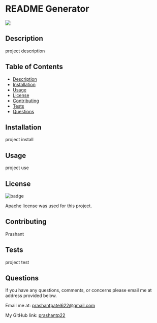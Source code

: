 
  # README Generator
    
  <img src="https://img.shields.io/badge/license-Apache-blue"/>
    
  ## Description
  project description
    
  ## Table of Contents
  - [Description](#description)
  - [Installation](#installation)
  - [Usage](#usage)
  - [License](#license)
  - [Contributing](#contributing)
  - [Tests](#tests)
  - [Questions](#questions)

    
  ## Installation
  project install

  ## Usage
  project use 
    
  ## License
  ![badge](https://img.shields.io/badge/license-Apache-blue)
    
  Apache license was used for this project. 

  ## Contributing
  Prashant

  ## Tests
  project test
    
  ## Questions
  If you have any questions, comments, or concerns please email me at address provided below.
    
  Email me at: [prashantpatel622@gmail.com](prashantpatel622@gmail.com)

  My GitHub link: [prashantp22](https://github.com/prashantp22)
  
